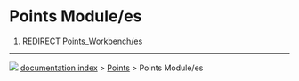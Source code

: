 # Points Module/es
1.  REDIRECT [Points_Workbench/es](Points_Workbench/es.md)



---
![](images/Right_arrow.png) [documentation index](../README.md) > [Points](Points_Workbench.md) > Points Module/es
